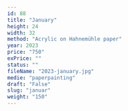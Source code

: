 ```yaml
---
id: 88
title: "January"
height: 24
width: 32
method: "Acrylic on Hahnemühle paper"
year: 2023
price: "750"
exPrice: ""
status: ""
fileName: "2023-january.jpg"
medie: "paperpainting"
draft: "False"
slug: "januar"
weight: "150"
---
```

